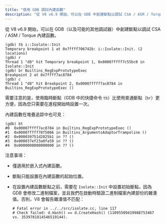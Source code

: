```yaml
---
title: "使用 GDB 調試內建函數"
description: "從 V8 v6.9 開始，可以在 GDB 中創建斷點以調試 CSA / ASM / Torque 內建函數。"
---
```

從 V8 v6.9 開始，可以在 GDB（以及可能的其他調試器）中創建斷點以調試 CSA / ASM / Torque 內建函數。

```
(gdb) tb i::Isolate::Init
Temporary breakpoint 1 at 0x7ffff706742b: i::Isolate::Init. (2 locations)
(gdb) r
Thread 1 "d8" hit Temporary breakpoint 1, 0x00007ffff7c55bc0 in Isolate::Init
(gdb) br Builtins_RegExpPrototypeExec
Breakpoint 2 at 0x7ffff7ac8784
(gdb) c
Thread 1 "d8" hit Breakpoint 2, 0x00007ffff7ac8784 in Builtins_RegExpPrototypeExec ()
```

需要注意的是，使用臨時斷點（GDB 中的快捷命令 `tb`）比使用普通斷點（`br`）更方便，因為您只需要在進程開始時設置一次。

內建函數在堆疊追踪中也可見：

```
(gdb) bt
#0  0x00007ffff7ac8784 in Builtins_RegExpPrototypeExec ()
#1  0x00007ffff78f5066 in Builtins_ArgumentsAdaptorTrampoline ()
#2  0x000039751d2825b1 in ?? ()
#3  0x000037ef23a0fa59 in ?? ()
#4  0x0000000000000000 in ?? ()
```

注意事項：

- 僅適用於嵌入式內建函數。
- 斷點只能設置在內建函數的起始位置。
- 在設置內建函數斷點之前，需要在 `Isolate::Init` 中設置初始斷點，因為 GDB 會修改二進制檔案，並且我們在啟動時驗證二進制檔案內建部份的雜湊值。否則，V8 會報告雜湊值不匹配：

    ```
    # Fatal error in ../../src/isolate.cc, line 117
    # Check failed: d.Hash() == d.CreateHash() (11095509419988753467 vs. 3539781814546519144).
    ```
